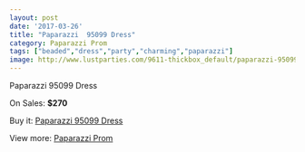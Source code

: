 ```yaml
---
layout: post
date: '2017-03-26'
title: "Paparazzi  95099 Dress"
category: Paparazzi Prom
tags: ["beaded","dress","party","charming","paparazzi"]
image: http://www.lustparties.com/9611-thickbox_default/paparazzi-95099-dress.jpg
---
```

Paparazzi  95099 Dress

On Sales: **$270**
<a href="https://www.lustparties.com/en/paparazzi-prom/3334-paparazzi-95099-dress.html"><amp-img layout="responsive" width="600" height="600" src="//www.lustparties.com/9611-thickbox_default/paparazzi-95099-dress.jpg" alt="Paparazzi  95099 Dress 0" /></a>
<a href="https://www.lustparties.com/en/paparazzi-prom/3334-paparazzi-95099-dress.html"><amp-img layout="responsive" width="600" height="600" src="//www.lustparties.com/9614-thickbox_default/paparazzi-95099-dress.jpg" alt="Paparazzi  95099 Dress 1" /></a>
<a href="https://www.lustparties.com/en/paparazzi-prom/3334-paparazzi-95099-dress.html"><amp-img layout="responsive" width="600" height="600" src="//www.lustparties.com/9613-thickbox_default/paparazzi-95099-dress.jpg" alt="Paparazzi  95099 Dress 2" /></a>
<a href="https://www.lustparties.com/en/paparazzi-prom/3334-paparazzi-95099-dress.html"><amp-img layout="responsive" width="600" height="600" src="//www.lustparties.com/9612-thickbox_default/paparazzi-95099-dress.jpg" alt="Paparazzi  95099 Dress 3" /></a>

Buy it: [Paparazzi  95099 Dress](https://www.lustparties.com/en/paparazzi-prom/3334-paparazzi-95099-dress.html "Paparazzi  95099 Dress")

View more: [Paparazzi Prom](https://www.lustparties.com/en/10-paparazzi-prom "Paparazzi Prom")